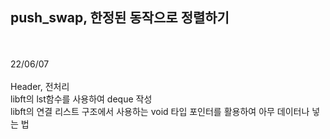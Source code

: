 
## push_swap, 한정된 동작으로 정렬하기</br>
</br>
</br>
22/06/07</br>
</br>
Header, 전처리</br>
libft의 lst함수를 사용하여 deque 작성</br>
libft의 연결 리스트 구조에서 사용하는 void 타입 포인터를 활용하여 아무 데이터나 넣는 법</br>
